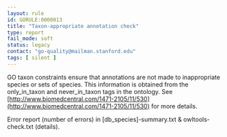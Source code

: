 ```yaml
---
layout: rule
id: GORULE:0000013
title: "Taxon-appropriate annotation check"
type: report
fail_mode: soft
status: legacy
contact: "go-quality@mailman.stanford.edu"
tags: [ silent ]
---
```

GO taxon constraints ensure that annotations are not made to inappropriate species or sets of species. 
This information is obtained from the only_in_taxon and never_in_taxon tags in the ontology. 
See [http://www.biomedcentral.com/1471-2105/11/530](http://www.biomedcentral.com/1471-2105/11/530)
for more details.

Error report (number of errors) in [db_species]-summary.txt & owltools-check.txt (details).
